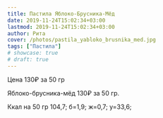 ```yaml
---
title: Пастила Яблоко-Брусника-Мёд
date: 2019-11-24T15:02:34+03:00
lastmod: 2019-11-24T15:02:34+03:00
author: Рита
cover: /photos/pastila_yabloko_brusnika_med.jpg
tags: ["Пастила"]
# showcase: true
# draft: true
---
```


Цена 130₽ за 50 гр

<!--more-->

Яблоко-брусника-мёд 130₽ за 50 гр.

Ккал на 50 гр 104,7; б=1,9; ж=0,7; у=33,6;
